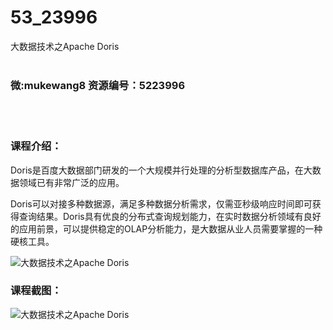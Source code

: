 # 53_23996
大数据技术之Apache Doris
<br/></br>
<h3>微:mukewang8 资源编号：5223996</h3>
<br/></br>
<h3>课程介绍：</h3>
<p><a title="查看与 Doris 相关的文章" target="_blank">Doris</a>是百度大数据部门研发的一个大规模并行处理的分析型数据库产品，在大数据领域已有非常广泛的应用。</p>
<p>Doris可以对接多种数据源，满足多种数据分析需求，仅需亚秒级响应时间即可获得查询结果。Doris具有优良的分布式查询规划能力，在实时数据分析领域有良好的应用前景，可以提供稳定的OLAP分析能力，是大数据从业人员需要掌握的一种硬核工具。</p>
<p><img src="https://www.ko996.com/wp-content/uploads/img/2022/05/1-13-300x174.png" alt="大数据技术之Apache Doris"></p>
<div class="info-desc">
<h3>课程截图：</h3>
<p><img src="https://www.ko996.com/wp-content/uploads/img/2022/05/2-11.png" alt="大数据技术之Apache Doris"></p>


			
</div>
